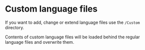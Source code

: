 # Custom language files

If you want to add, change or extend language files use the `/Custom` directory.

Contents of custom language files will be loaded behind the regular language files and overwrite them.